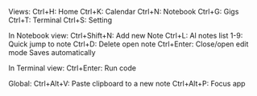 Views:
  Ctrl+H: Home
  Ctrl+K: Calendar
  Ctrl+N: Notebook
  Ctrl+G: Gigs
  Ctrl+T: Terminal
  Ctrl+S: Setting

In Notebook view:
  Ctrl+Shift+N: Add new Note
  Ctrl+L: Al notes list
  1-9: Quick jump to note
  Ctrl+D: Delete open note
  Ctrl+Enter: Close/open edit mode
  Saves automatically

In Terminal view:
  Ctrl+Enter: Run code

Global:
  Ctrl+Alt+V: Paste clipboard to a new note
  Ctrl+Alt+P: Focus app